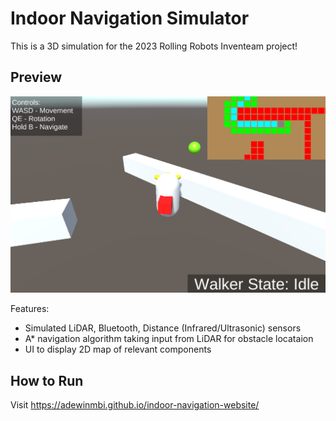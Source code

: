# Indoor Navigation Simulator

This is a 3D simulation for the 2023 Rolling Robots Inventeam project!

## Preview

![Simulation Screenshot](SimScreenshot.png)

Features:
* Simulated LiDAR, Bluetooth, Distance (Infrared/Ultrasonic) sensors
* A* navigation algorithm taking input from LiDAR for obstacle locataion
* UI to display 2D map of relevant components

## How to Run

Visit https://adewinmbi.github.io/indoor-navigation-website/

